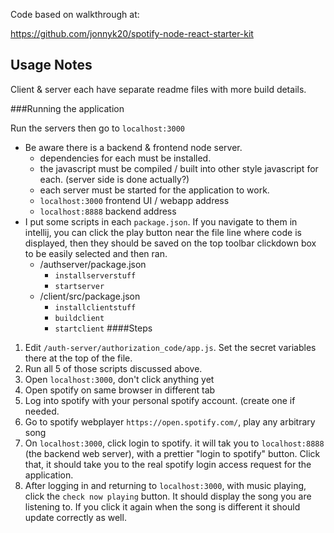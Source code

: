 Code based on walkthrough at:

https://github.com/jonnyk20/spotify-node-react-starter-kit

## Usage Notes
Client & server each have separate readme files with more build details.

###Running the application

Run the servers then go to `localhost:3000`

- Be aware there is a backend & frontend node server.
    - dependencies for each must be installed.
    - the javascript must be compiled / built into other style javascript for each. (server side is done actually?)
    - each server must be started for the application to work.
    - `localhost:3000` frontend UI / webapp address
    - `localhost:8888` backend address
- I put some scripts in each `package.json`. If you navigate to them in intellij, you can click the play button near the file line where code is displayed, then they should be saved on the top toolbar clickdown box to be easily selected and then ran.
    - /authserver/package.json
        - `installserverstuff`
        - `startserver`
    - /client/src/package.json
        - `installclientstuff`
        - `buildclient`
        - `startclient`
 ####Steps
 1. Edit `/auth-server/authorization_code/app.js`. Set the secret variables there at the top of the file.
 1. Run all 5 of those scripts discussed above.
 1. Open `localhost:3000`, don't click anything yet
 1. Open spotify on same browser in different tab
 1. Log into spotify with your personal spotify account. (create one if needed.
 1. Go to spotify webplayer `https://open.spotify.com/`, play any arbitrary song
 1. On `localhost:3000`, click login to spotify. it will tak you to `localhost:8888` (the backend web server), with a prettier "login to spotify" button. Click that, it should take you to the real spotify login access request for the application.
 1. After logging in and returning to `localhost:3000`, with music playing, click the `check now playing` button. It should display the song you are listening to. If you click it again when the song is different it should update correctly as well.
    
